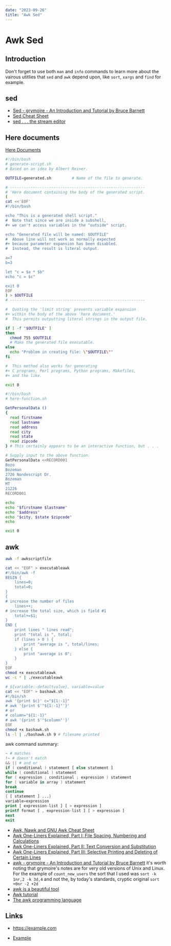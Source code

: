 ```yaml
---
date: "2023-09-26"
title: "Awk Sed"
---
```

<!-- markdownlint-disable MD025 -->
# Awk Sed
<!-- markdownlint-enable MD025 -->

## Introduction

Don't forget to use both `man` and `info` commands to learn more about the vairous utitlies that `sed` and `awk` depend upon, like `sort`, `xargs` and `find` for example.

## sed

* [Sed - grymoire - An Introduction and Tutorial by Bruce Barnett](https://www.grymoire.com/Unix/Sed.html)
* [Sed Cheat Sheet](https://catonmat.net/ftp/sed.stream.editor.cheat.sheet.txt)
* [sed . . . the stream editor](https://www.pement.org/sed/index.htm)

## Here documents

[Here Documents](https://tldp.org/LDP/abs/html/here-docs.html)

```bash
#!/bin/bash
# generate-script.sh
# Based on an idea by Albert Reiner.

OUTFILE=generated.sh         # Name of the file to generate.

# -----------------------------------------------------------
# 'Here document containing the body of the generated script.
(
cat <<'EOF'
#!/bin/bash

echo "This is a generated shell script."
#  Note that since we are inside a subshell,
#+ we can't access variables in the "outside" script.

echo "Generated file will be named: $OUTFILE"
#  Above line will not work as normally expected
#+ because parameter expansion has been disabled.
#  Instead, the result is literal output.

a=7
b=3

let "c = $a * $b"
echo "c = $c"

exit 0
EOF
) > $OUTFILE
# -----------------------------------------------------------

#  Quoting the 'limit string' prevents variable expansion
#+ within the body of the above 'here document.'
#  This permits outputting literal strings in the output file.

if [ -f "$OUTFILE" ]
then
  chmod 755 $OUTFILE
  # Make the generated file executable.
else
  echo "Problem in creating file: \"$OUTFILE\""
fi

#  This method also works for generating
#+ C programs, Perl programs, Python programs, Makefiles,
#+ and the like.

exit 0
```

```bash
#!/bin/bash
# here-function.sh

GetPersonalData ()
{
  read firstname
  read lastname
  read address
  read city 
  read state 
  read zipcode
} # This certainly appears to be an interactive function, but . . .

# Supply input to the above function.
GetPersonalData <<RECORD001
Bozo
Bozeman
2726 Nondescript Dr.
Bozeman
MT
21226
RECORD001

echo
echo "$firstname $lastname"
echo "$address"
echo "$city, $state $zipcode"
echo

exit 0
```

## awk

```bash
awk -f awkscriptfile

cat << "EOF" > executableawk
#!/bin/awk -f
BEGIN {
    lines=0;
    total=0;
}
{
# increase the number of files
    lines++;
# increase the total size, which is field #1
    total+=$1;
}
END {
    print lines " lines read";
    print "total is ", total;
    if (lines > 0 ) {
        print "average is ", total/lines;
    } else {
        print "average is 0";
    }
}
EOF
chmod +x executableawk
wc -c * | ./executableawk

# ${variable:-defaultvalue}, variable=value
cat << "EOF" > bashawk.sh
#!/bin/sh
awk '{print $c}' c="${1:-1}"
# awk '{print $'"${1:-1}"'}'
# or 
# column="${1:-1}"
# awk '{print $'"$column"'}'
EOF
chmod +x bashawk.sh
ls -l | ./bashawk.sh 9 # filename printed
```

awk command summary:

```awk
~ # matches
!~ # doesn't match
&& || # and or
if ( conditional ) statement [ else statement ]
while ( conditional ) statement
for ( expression ; conditional ; expression ) statement
for ( variable in array ) statement
break
continue
{ [ statement ] ...}
variable=expression
print [ expression-list ] [ > expression ]
printf format [ , expression-list ] [ > expression ]
next
exit
```

* [Awk, Nawk and GNU Awk Cheat Sheet](https://catonmat.net/ftp/awk.cheat.sheet.txt)
* [Awk One-Liners Explained, Part I: File Spacing, Numbering and Calculations](https://catonmat.net/awk-one-liners-explained-part-one)
* [Awk One-Liners Explained, Part II: Text Conversion and Substitution](https://catonmat.net/awk-one-liners-explained-part-two)
* [Awk One-Liners Explained, Part III: Selective Printing and Deleting of Certain Lines](https://catonmat.net/awk-one-liners-explained-part-three)
* [awk - grymoire - An Introduction and Tutorial by Bruce Barnett](https://www.grymoire.com/Unix/Awk.html) it's worth noting that grymoire's notes are for very old versions of Unix and Linux. For the example of `count_new_users` the sort that I used was `sort -k 1nr,2 -k 3d,4` and not the, by today's standards, cryptic original `sort +0nr -2 +2d`
* [awk is a beautiful tool](https://www.eriwen.com/tools/awk-is-a-beautiful-tool/)
* [Awk tutorial](https://www.grymoire.com/Unix/Awk.html)
* [The awk programming language](https://www.pement.org/awk.htm)

## Links

<!-- markdownlint-disable MD034 -->
* https://example.com
<!-- markdownlint-enable MD034 -->
* [Example](https://example.com)

